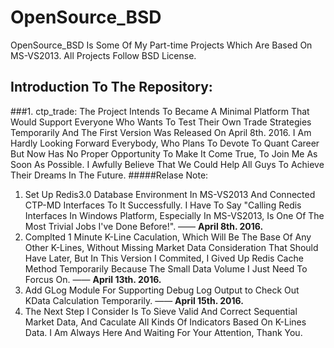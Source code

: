 # OpenSource_BSD
OpenSource_BSD Is Some Of My Part-time Projects Which Are Based On MS-VS2013. All Projects Follow BSD License.
## Introduction To The Repository:
###1. ctp_trade: 
The Project Intends To Became A Minimal Platform That Would Support Everyone Who Wants To Test Their Own Trade Strategies Temporarily And The First Version Was Released On April 8th. 2016. I Am Hardly Looking Forward Everybody, Who Plans To Devote To Quant Career But Now Has No Proper Opportunity To Make It Come True, To Join Me As Soon As Possible. I Awfully Believe That We Could Help All Guys To Achieve Their Dreams In The Future.
#####Relase Note:
1. Set Up Redis3.0 Database Environment In MS-VS2013 And Connected CTP-MD Interfaces To It Successfully. I Have To Say "Calling Redis Interfaces In Windows Platform, Especially In MS-VS2013, Is One Of The Most Trivial Jobs I've Done Before!". —— **April 8th. 2016.**
2. Complted 1 Minute K-Line Caculation, Which Will Be The Base Of Any Other K-Lines, Without Missing Market Data Consideration That Should Have Later, But In This Version I Commited, I Gived Up Redis Cache Method Temporarily Because The Small Data Volume I Just Need To Forcus On.  —— **April 13th. 2016.**
3. Add GLog Module For Supporting Debug Log Output to Check Out KData Calculation Temporarily.  —— **April 15th. 2016.**
4. The Next Step I Consider Is To Sieve Valid And Correct Sequential Market Data, And Caculate All Kinds Of Indicators Based On K-Lines Data. I Am Always Here And Waiting For Your Attention, Thank You.
